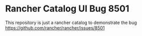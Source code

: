 # Rancher Catalog UI Bug 8501

This repository is just a rancher catalog to demonstrate the bug https://github.com/rancher/rancher/issues/8501
